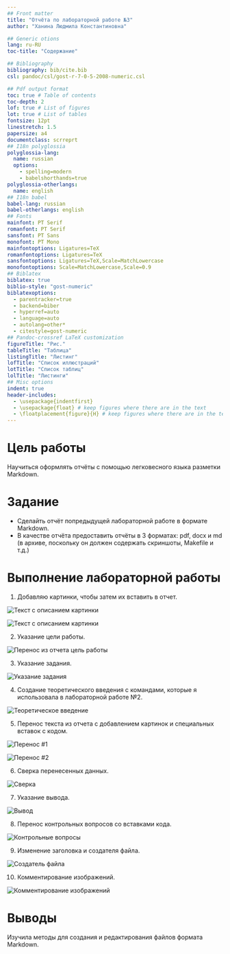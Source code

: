 ```yaml
---
## Front matter
title: "Отчёта по лабораторной работе №3"
author: "Ханина Людмила Константиновна"

## Generic otions
lang: ru-RU
toc-title: "Содержание"

## Bibliography
bibliography: bib/cite.bib
csl: pandoc/csl/gost-r-7-0-5-2008-numeric.csl

## Pdf output format
toc: true # Table of contents
toc-depth: 2
lof: true # List of figures
lot: true # List of tables
fontsize: 12pt
linestretch: 1.5
papersize: a4
documentclass: scrreprt
## I18n polyglossia
polyglossia-lang:
  name: russian
  options:
	- spelling=modern
	- babelshorthands=true
polyglossia-otherlangs:
  name: english
## I18n babel
babel-lang: russian
babel-otherlangs: english
## Fonts
mainfont: PT Serif
romanfont: PT Serif
sansfont: PT Sans
monofont: PT Mono
mainfontoptions: Ligatures=TeX
romanfontoptions: Ligatures=TeX
sansfontoptions: Ligatures=TeX,Scale=MatchLowercase
monofontoptions: Scale=MatchLowercase,Scale=0.9
## Biblatex
biblatex: true
biblio-style: "gost-numeric"
biblatexoptions:
  - parentracker=true
  - backend=biber
  - hyperref=auto
  - language=auto
  - autolang=other*
  - citestyle=gost-numeric
## Pandoc-crossref LaTeX customization
figureTitle: "Рис."
tableTitle: "Таблица"
listingTitle: "Листинг"
lofTitle: "Список иллюстраций"
lotTitle: "Список таблиц"
lolTitle: "Листинги"
## Misc options
indent: true
header-includes:
  - \usepackage{indentfirst}
  - \usepackage{float} # keep figures where there are in the text
  - \floatplacement{figure}{H} # keep figures where there are in the text
---
```


# Цель работы

Научиться оформлять отчёты с помощью легковесного языка разметки Markdown.

# Задание

* Сделайть отчёт попредыдущей лабораторной работе в формате Markdown.
* В качестве отчёта предоставить отчёты в 3 форматах: pdf, docx и md (в архиве,
поскольку он должен содержать скриншоты, Makefile и т.д.)

# Выполнение лабораторной работы

1.	Добавляю картинки, чтобы затем их вставить в отчет.  

![Текст с описанием картинки](image/1.png)

![Текст с описанием картинки](image/2.png) 

2.	Указание цели работы. 

![Перенос из отчета цель работы](image/3.png)

3.	Указание задания. 

![Указание задания](image/4.png)

4.	Создание теоретического введения с командами, которые я использовала в лабораторной работе №2. 

![Теоретическое введение](image/5.png)

5.	Перенос текста из отчета с добавлением картинок и специальных вставок с кодом. 

![Перенос #1](image/6.png)

![Перенос #2](image/7.png)

6.	Сверка перенесенных данных. 

![Сверка](image/8.png)

7.	Указание вывода. 

![Вывод](image/9.png)

8.	Перенос контрольных вопросов со вставками кода. 

![Контрольные вопросы](image/10.png)

9.	Изменение заголовка и создателя файла. 

![Создатель файла](image/11.png)

10.	Комментирование изображений. 

![Комментирование изображений](image/12.png)


# Выводы

Изучила методы для создания и редактирования файлов формата Markdown. 

